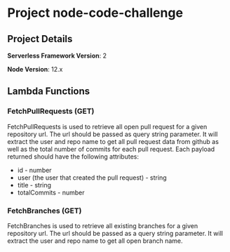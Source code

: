 # Project node-code-challenge

## Project Details
**Serverless Framework Version**: 2

**Node Version**: 12.x

## Lambda Functions

### FetchPullRequests (GET)

FetchPullRequests is used to retrieve all open pull request for a given repository url. The url should be passed as query string parameter. It will extract the user and repo name to get all pull request data from github as well as the total number of commits for each pull request. Each payload returned should have the following attributes:
- id - number
- user (the user that created the pull request) - string
- title - string
- totalCommits - number

### FetchBranches (GET)

FetchBranches is used to retrieve all existing branches for a given repository url. The url should be passed as a query string parameter. It will extract the user and repo name to get all open branch name.